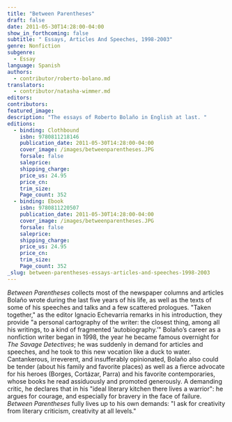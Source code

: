 ```yaml
---
title: "Between Parentheses"
draft: false
date: 2011-05-30T14:28:00-04:00
show_in_forthcoming: false
subtitle: " Essays, Articles And Speeches, 1998-2003"
genre: Nonfiction
subgenre:
  - Essay
language: Spanish
authors:
  - contributor/roberto-bolano.md
translators:
  - contributor/natasha-wimmer.md
editors:
contributors:
featured_image:
description: "The essays of Roberto Bolaño in English at last. "
editions:
  - binding: Clothbound
    isbn: 9780811218146
    publication_date: 2011-05-30T14:28:00-04:00
    cover_image: /images/betweenparentheses.JPG
    forsale: false
    saleprice:
    shipping_charge:
    price_us: 24.95
    price_cn:
    trim_size:
    Page_count: 352
  - binding: Ebook
    isbn: 9780811220507
    publication_date: 2011-05-30T14:28:00-04:00
    cover_image: /images/betweenparentheses.JPG
    forsale: false
    saleprice:
    shipping_charge:
    price_us: 24.95
    price_cn:
    trim_size:
    Page_count: 352
_slug: between-parentheses-essays-articles-and-speeches-1998-2003
---
```


_Between Parentheses_ collects most of the newspaper columns and articles Bolaño wrote during the last five years of his life, as well as the texts of some of his speeches and talks and a few scattered prologues. "Taken together," as the editor Ignacio Echevarria remarks in his introduction, they provide "a personal cartography of the writer: the closest thing, among all his writings, to a kind of fragmented ’autobiography.’" Bolaño’s career as a nonfiction writer began in 1998, the year he became famous overnight for _The Savage Detectives_; he was suddenly in demand for articles and speeches, and he took to this new vocation like a duck to water. Cantankerous, irreverent, and insufferably opinionated, Bolaño also could be tender (about his family and favorite places) as well as a fierce advocate for his heroes (Borges, Cortázar, Parra) and his favorite contemporaries, whose books he read assiduously and promoted generously. A demanding critic, he declares that in his "ideal literary kitchen there lives a warrior": he argues for courage, and especially for bravery in the face of failure. _Between Parentheses_ fully lives up to his own demands: "I ask for creativity from literary criticism, creativity at all levels."

